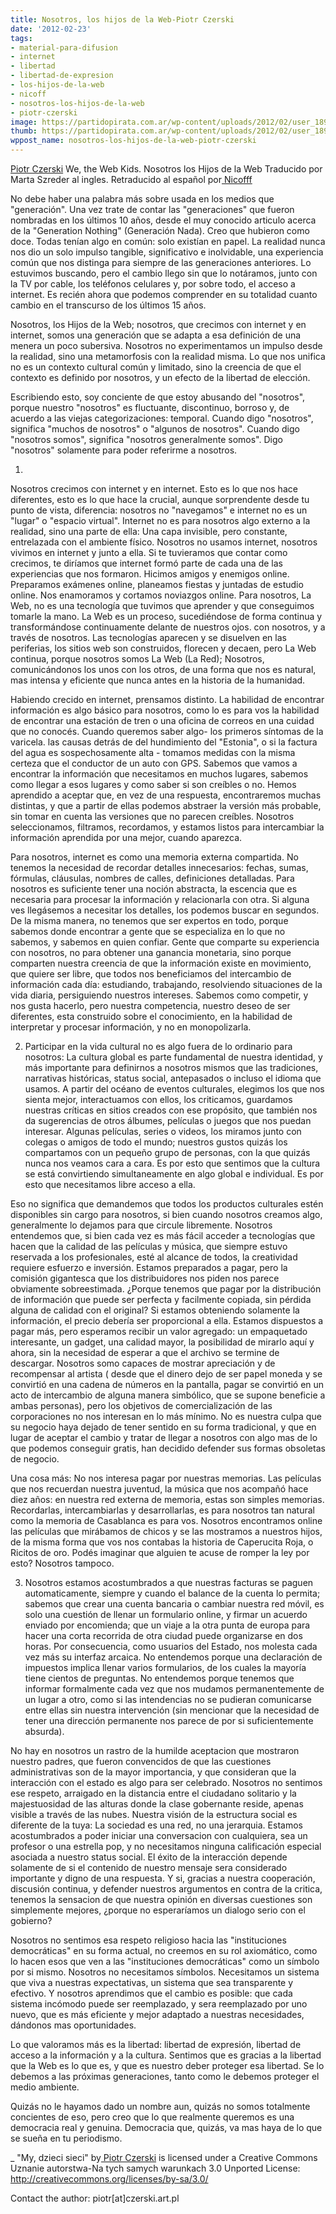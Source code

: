 ```yaml
---
title: Nosotros, los hijos de la Web-Piotr Czerski
date: '2012-02-23'
tags:
- material-para-difusion
- internet
- libertad
- libertad-de-expresion
- los-hijos-de-la-web
- nicoff
- nosotros-los-hijos-de-la-web
- piotr-czerski
image: https://partidopirata.com.ar/wp-content/uploads/2012/02/user_1895086_5fdc10_big.jpg
thumb: https://partidopirata.com.ar/wp-content/uploads/2012/02/user_1895086_5fdc10_big-115x115.jpg
wppost_name: nosotros-los-hijos-de-la-web-piotr-czerski
---
```


<a href="http://czerski.art.pl/" target="_blank">Piotr Czerski</a>
We, the Web Kids. Nosotros los Hijos de la Web
Traducido por Marta Szreder al ingles.
Retraducido al español por<a href="https://twitter.com/#!/nicoffff" target="_blank"> Nicofff</a>

No debe haber una palabra más sobre usada en los medios que "generación". Una vez trate de contar las "generaciones" que fueron nombradas en los últimos 10 años, desde el muy conocido articulo acerca de la "Generation Nothing" (Generación Nada). Creo que hubieron como doce. Todas tenían algo en común: solo existían en papel. La realidad nunca nos dio un solo impulso tangible, significativo e inolvidable, una experiencia común que nos distinga para siempre de las generaciones anteriores. Lo estuvimos buscando, pero el cambio llego sin que lo notáramos, junto con la TV por cable, los teléfonos celulares y, por sobre todo, el acceso a internet. Es recién ahora que podemos comprender en su totalidad cuanto cambio en el transcurso de los últimos 15 años.

Nosotros, los Hijos de la Web; nosotros, que crecimos con internet y en internet, somos una generación que se adapta a esa definición de una menera un poco subersiva. Nosotros no experimentamos un impulso desde la realidad, sino una metamorfosis con la realidad misma. Lo que nos unifica no es un contexto cultural común y limitado, sino la creencia de que el contexto es definido por nosotros, y un efecto de la libertad de elección.

Escribiendo esto, soy conciente de que estoy abusando del "nosotros", porque nuestro "nosotros" es fluctuante, discontinuo, borroso y, de acuerdo a las viejas categorizaciones: temporal. Cuando digo "nosotros", significa "muchos de nosotros" o "algunos de nosotros". Cuando digo "nosotros somos", significa "nosotros generalmente somos". Digo "nosotros" solamente para poder referirme a nosotros.

1.
Nosotros crecimos con internet y en internet. Esto es lo que nos hace diferentes, esto es lo que hace la crucial, aunque sorprendente desde tu punto de vista, diferencia: nosotros no "navegamos" e internet no es un "lugar" o "espacio virtual". Internet no es para nosotros algo externo a la realidad, sino una parte de ella: Una capa invisible, pero constante, entrelazada con el ambiente físico. Nosotros no usamos internet, nosotros vivimos en internet y junto a ella. Si te tuvieramos que contar como crecimos, te diríamos que internet formó parte de cada una de las experiencias que nos formaron. Hicimos amigos y enemigos online. Preparamos exámenes online, planeamos fiestas y juntadas de estudio online. Nos enamoramos y cortamos noviazgos online. Para nosotros, La Web, no es una tecnología que tuvimos que aprender y que conseguimos tomarle la mano. La Web es un proceso, sucediéndose de forma continua y transformándose continuamente delante de nuestros ojos. con nosotros, y a través de nosotros. Las tecnologías aparecen y se disuelven en las periferias, los sitios web son construidos, florecen y decaen, pero La Web continua, porque nosotros somos La Web (La Red); Nosotros, comunicándonos los unos con los otros, de una forma que nos es natural, mas intensa y eficiente que nunca antes en la historia de la humanidad.

Habiendo crecido en internet, prensamos distinto. La habilidad de encontrar información es algo básico para nosotros, como lo es para vos la habilidad de encontrar una estación de tren o una oficina de correos en una cuidad que no conocés. Cuando queremos saber algo- los primeros síntomas de la varicela. las causas detrás de del hundimiento del "Estonia", o si la factura del agua es sospechosamente alta - tomamos medidas con la misma certeza que el conductor de un auto con GPS. Sabemos que vamos a encontrar la información que necesitamos en muchos lugares, sabemos como llegar a esos lugares y como saber si son creíbles o no. Hemos aprendido a aceptar que, en vez de una respuesta, encontraremos muchas distintas, y que a partir de ellas podemos abstraer la versión más probable, sin tomar en cuenta las versiones que no parecen creíbles. Nosotros seleccionamos, filtramos, recordamos, y estamos listos para intercambiar la información aprendida por una mejor, cuando aparezca.

Para nosotros, internet es como una memoria externa compartida. No tenemos la necesidad de recordar detalles innecesarios: fechas, sumas, fórmulas, cláusulas, nombres de calles, definiciones detalladas. Para nosotros es suficiente tener una noción abstracta, la escencia que es necesaria para procesar la información y relacionarla con otra. Si alguna ves llegásemos a necesitar los detalles, los podemos buscar en segundos. De la misma manera, no tenemos que ser expertos en todo, porque sabemos donde encontrar a gente que se especializa en lo que no sabemos, y sabemos en quien confiar. Gente que comparte su experiencia con nosotros, no para obtener una ganancia monetaria, sino porque comparten nuestra creencia de que la información existe en movimiento, que quiere ser libre, que todos nos beneficiamos del intercambio de información cada día: estudiando, trabajando, resolviendo situaciones de la vida diaria, persiguiendo nuestros intereses. Sabemos como competir, y nos gusta hacerlo, pero nuestra competencia, nuestro deseo de ser diferentes, esta construido sobre el conocimiento, en la habilidad de interpretar y procesar información, y no en monopolizarla.

2. Participar en la vida cultural no es algo fuera de lo ordinario para nosotros: La cultura global es parte fundamental de nuestra identidad, y más importante para definirnos a nosotros mismos que las tradiciones, narrativas históricas, status social, antepasados o incluso el idioma que usamos. A partir del océano de eventos culturales, elegimos los que nos sienta mejor, interactuamos con ellos, los criticamos, guardamos nuestras críticas en sitios creados con ese propósito, que también nos da sugerencias de otros álbumes, películas o juegos que nos puedan interesar. Algunas películas, series o videos, los miramos junto con colegas o amigos de todo el mundo; nuestros gustos quizás los compartamos con un pequeño grupo de personas, con la que quizás nunca nos veamos cara a cara. Es por esto que sentimos que la cultura se está convirtiendo simultaneamente en algo global e individual. Es por esto que necesitamos libre acceso a ella.

Eso no significa que demandemos que todos los productos culturales estén disponibles sin cargo para nosotros, si bien cuando nosotros creamos algo, generalmente lo dejamos para que circule libremente. Nosotros entendemos que, si bien cada vez es más fácil acceder a tecnologías que hacen que la calidad de las películas y música, que siempre estuvo reservada a los profesionales, esté al alcance de todos, la creatividad requiere esfuerzo e inversión. Estamos preparados a pagar, pero la comisión gigantesca que los distribuidores nos piden nos parece obviamente sobreestimada. ¿Porque tenemos que pagar por la distribución de información que puede ser perfecta y facilmente copiada, sin pérdida alguna de calidad con el original? Si estamos obteniendo solamente la información, el precio debería ser proporcional a ella. Estamos dispuestos a pagar más, pero esperamos recibir un valor agregado: un empaquetado interesante, un gadget, una calidad mayor, la posibilidad de mirarlo aquí y ahora, sin la necesidad de esperar a que el archivo se termine de descargar. Nosotros somo capaces de mostrar apreciación y de recompensar al artista ( desde que el dinero dejo de ser papel moneda y se convirtió en una cadena de números en la pantalla, pagar se convirtió en un acto de intercambio de alguna manera simbólico, que se supone beneficie a ambas personas), pero los objetivos de comercialización de las corporaciones no nos interesan en lo más mínimo. No es nuestra culpa que su negocio haya dejado de tener sentido en su forma tradicional, y que en lugar de aceptar el cambio y tratar de llegar a nosotros con algo mas de lo que podemos conseguir gratis, han decidido defender sus formas obsoletas de negocio.

Una cosa más: No nos interesa pagar por nuestras memorias. Las películas que nos recuerdan nuestra juventud, la música que nos acompañó hace diez años: en nuestra red externa de memoria, estas son simples memorias. Recordarlas, intercambiarlas y desarrollarlas, es para nosotros tan natural como la memoria de Casablanca es para vos. Nosotros encontramos online las películas que mirábamos de chicos y se las mostramos a nuestros hijos, de la misma forma que vos nos contabas la historia de Caperucita Roja, o Ricitos de oro. Podés imaginar que alguien te acuse de romper la ley por esto? Nosotros tampoco.

3. Nosotros estamos acostumbrados a que nuestras facturas se paguen automaticamente, siempre y cuando el balance de la cuenta lo permita; sabemos que crear una cuenta bancaria o cambiar nuestra red móvil, es solo una cuestión de llenar un formulario online, y firmar un acuerdo enviado por encomienda; que un viaje a la otra punta de europa para hacer una corta recorrida de otra ciudad puede organizarse en dos horas. Por consecuencia, como usuarios del Estado, nos molesta cada vez más su interfaz arcaica. No entendemos porque una declaración de impuestos implica llenar varios formularios, de los cuales la mayoría tiene cientos de preguntas. No entendemos porque tenemos que informar formalmente cada vez que nos mudamos permanentemente de un lugar a otro, como si las intendencias no se pudieran comunicarse entre ellas sin nuestra intervención (sin mencionar que la necesidad de tener una dirección permanente nos parece de por si suficientemente absurda).

No hay en nosotros un rastro de la humilde aceptacion que mostraron nuestro padres, que fueron convencidos de que las cuestiones administrativas son de la mayor importancia, y que consideran que la interacción con el estado es algo para ser celebrado. Nosotros no sentimos ese respeto, arraigado en la distancia entre el ciudadano solitario y la majestuosidad de las alturas donde la clase gobernante reside, apenas visible a través de las nubes. Nuestra visión de la estructura social es diferente de la tuya: La sociedad es una red, no una jerarquia. Estamos acostumbrados a poder iniciar una conversacion con cualquiera, sea un profesor o una estrella pop, y no necesitamos ninguna calificación especial asociada a nuestro status social. El éxito de la interacción depende solamente de si el contenido de nuestro mensaje sera considerado importante y digno de una respuesta. Y si, gracias a nuestra cooperación, discusión continua, y defender nuestros argumentos en contra de la critica, tenemos la sensacion de que nuestra opinión en diversas cuestiones son simplemente mejores, ¿porque no esperaríamos un dialogo serio con el gobierno?

Nosotros no sentimos esa respeto religioso hacia las "instituciones democráticas" en su forma actual, no creemos en su rol axiomático, como lo hacen esos que ven a las "instituciones democráticas" como un símbolo por si mismo. Nosotros no necesitamos símbolos. Necesitamos un sistema que viva a nuestras expectativas, un sistema que sea transparente y efectivo. Y nosotros aprendimos que el cambio es posible: que cada sistema incómodo puede ser reemplazado, y sera reemplazado por uno nuevo, que es más eficiente y mejor adaptado a nuestras necesidades, dándonos mas oportunidades.

Lo que valoramos más es la libertad: libertad de expresión, libertad de acceso a la información y a la cultura. Sentimos que es gracias a la libertad que la Web es lo que es, y que es nuestro deber proteger esa libertad. Se lo debemos a las próximas generaciones, tanto como le debemos proteger el medio ambiente.

Quizás no le hayamos dado un nombre aun, quizás no somos totalmente concientes de eso, pero creo que lo que realmente queremos es una democracia real y genuina. Democracia que, quizás, va mas haya de lo que se sueña en tu periodismo.

_
"My, dzieci sieci" by<a href="http://czerski.art.pl/" target="_blank"> Piotr Czerski</a> is licensed under a Creative Commons Uznanie autorstwa-Na tych samych warunkach 3.0 Unported License:
http://creativecommons.org/licenses/by-sa/3.0/

Contact the author: piotr[at]czerski.art.pl
